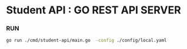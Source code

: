 # Student API : GO REST API SERVER

### RUN 
```bash
go run ./cmd/student-api/main.go  -config ./config/local.yaml 
```